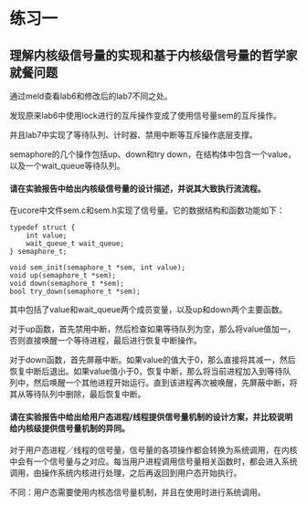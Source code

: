 # 练习一
## 理解内核级信号量的实现和基于内核级信号量的哲学家就餐问题

通过meld查看lab6和修改后的lab7不同之处。

发现原来lab6中使用lock进行的互斥操作变成了使用信号量sem的互斥操作。

并且lab7中实现了等待队列、计时器、禁用中断等互斥操作底层支撑。

semaphore的几个操作包括up、down和try down，在结构体中包含一个value，以及一个wait_queue等待队列。

#### 请在实验报告中给出内核级信号量的设计描述，并说其大致执行流流程。

在ucore中文件sem.c和sem.h实现了信号量。它的数据结构和函数功能如下：

```
typedef struct {    int value;    wait_queue_t wait_queue;} semaphore_t;void sem_init(semaphore_t *sem, int value);void up(semaphore_t *sem);void down(semaphore_t *sem);bool try_down(semaphore_t *sem);
```

其中包括了value和wait_queue两个成员变量，以及up和down两个主要函数。

对于up函数，首先禁用中断，然后检查如果等待队列为空，那么将value值加一，否则直接唤醒一个等待进程，最后进行恢复中断操作。

对于down函数，首先屏蔽中断。如果value的值大于0，那么直接将其减一，然后恢复中断后退出。如果value值小于0，恢复中断，那么将当前进程加入到等待队列中，然后唤醒一个其他进程开始运行。直到该进程再次被唤醒，先屏蔽中断，将其从等待队列中删除，最后恢复中断。

#### 请在实验报告中给出给用户态进程/线程提供信号量机制的设计方案，并比较说明给内核级提供信号量机制的异同。
对于用户态进程／线程的信号量，信号量的各项操作都会转换为系统调用，在内核中会有一个信号量与之对应。每当用户进程调用信号量相关函数时，都会进入系统调用，由操作系统内核进行处理，之后再返回到用户态开始执行。

不同：用户态需要使用内核态信号量机制，并且在使用时进行系统调用。